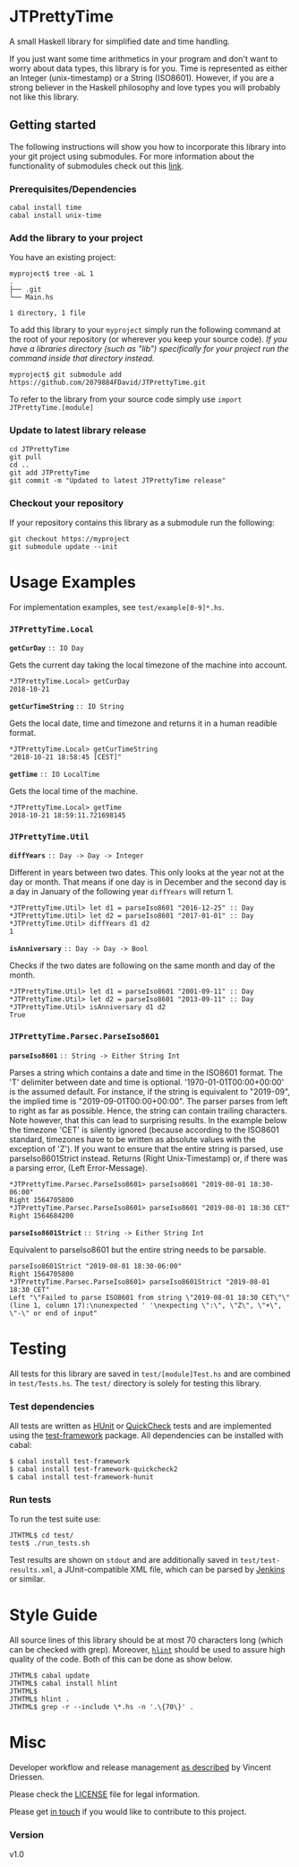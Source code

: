 # JTPrettyTime

A small Haskell library for simplified date and time handling.

If you just want some time arithmetics in your program and don't want to worry
about data types, this library is for you. Time is represented as either an
Integer (unix-timestamp) or a String (ISO8601). However, if you are a strong
believer in the Haskell philosophy and love types you will probably not like
this library.

## Getting started

The following instructions will show you how to incorporate this library into
your git project using submodules. For more information about the functionality
of submodules check out this [link](https://gist.github.com/gitaarik/8735255).

### Prerequisites/Dependencies

    cabal install time
    cabal install unix-time

### Add the library to your project

You have an existing project:

    myproject$ tree -aL 1
    .
    ├── .git
    └── Main.hs

    1 directory, 1 file

To add this library to your `myproject` simply run the following command at the
root of your repository (or wherever you keep your source code). *If you have a
libraries directory (such as "lib") specifically for your project run the
command inside that directory instead.*

    myproject$ git submodule add https://github.com/2079884FDavid/JTPrettyTime.git

To refer to the library from your source code simply use `import
JTPrettyTime.[module]`

### Update to latest library release

    cd JTPrettyTime
    git pull
    cd ..
    git add JTPrettyTime
    git commit -m "Updated to latest JTPrettyTime release"

### Checkout your repository

If your repository contains this library as a submodule run the following:

    git checkout https://myproject
    git submodule update --init


# Usage Examples

For implementation examples, see `test/example[0-9]*.hs`.

### `JTPrettyTime.Local`

**`getCurDay`** `:: IO Day`

Gets the current day taking the local timezone of the machine into account.

    *JTPrettyTime.Local> getCurDay
    2018-10-21

**`getCurTimeString`** `:: IO String`

Gets the local date, time and timezone and returns it in a human readible
format.

    *JTPrettyTime.Local> getCurTimeString
    "2018-10-21 18:58:45 [CEST]"

**`getTime`** `:: IO LocalTime`

Gets the local time of the machine.

    *JTPrettyTime.Local> getTime
    2018-10-21 18:59:11.721698145

### `JTPrettyTime.Util`

**`diffYears`** `:: Day -> Day -> Integer`

Different in years between two dates. This only looks at the year not at the
day or month. That means if one day is in December and the second day is a day
in January of the following year `diffYears` will return 1.

    *JTPrettyTime.Util> let d1 = parseIso8601 "2016-12-25" :: Day
    *JTPrettyTime.Util> let d2 = parseIso8601 "2017-01-01" :: Day
    *JTPrettyTime.Util> diffYears d1 d2
    1

**`isAnniversary`** `:: Day -> Day -> Bool`

Checks if the two dates are following on the same month and day of the month.

    *JTPrettyTime.Util> let d1 = parseIso8601 "2001-09-11" :: Day
    *JTPrettyTime.Util> let d2 = parseIso8601 "2013-09-11" :: Day
    *JTPrettyTime.Util> isAnniversary d1 d2
    True

### `JTPrettyTime.Parsec.ParseIso8601`

**`parseIso8601`** `:: String -> Either String Int`

Parses a string which contains a date and time in the ISO8601 format. The 'T'
delimiter between date and time is optional. '1970-01-01T00:00+00:00' is the
assumed default. For instance, if the string is equivalent to "2019-09", the
implied time is "2019-09-01T00:00+00:00". The parser parses from left to right
as far as possible. Hence, the string can contain trailing characters. Note
however, that this can lead to surprising results. In the example below the
timezone 'CET' is silently ignored (because according to the ISO8601 standard,
timezones have to be written as absolute values with the exception of 'Z'). If
you want to ensure that the entire string is parsed, use parseIso8601Strict
instead. Returns (Right Unix-Timestamp) or, if there was a parsing error, (Left
Error-Message).

    *JTPrettyTime.Parsec.ParseIso8601> parseIso8601 "2019-08-01 18:30-06:00"
    Right 1564705800
    *JTPrettyTime.Parsec.ParseIso8601> parseIso8601 "2019-08-01 18:30 CET"
    Right 1564684200

**`parseIso8601Strict`** `:: String -> Either String Int`

Equivalent to parseIso8601 but the entire string needs to be parsable.

    parseIso8601Strict "2019-08-01 18:30-06:00"
    Right 1564705800
    *JTPrettyTime.Parsec.ParseIso8601> parseIso8601Strict "2019-08-01 18:30 CET"
    Left "\"Failed to parse ISO8601 from string \"2019-08-01 18:30 CET\"\" (line 1, column 17):\nunexpected ' '\nexpecting \":\", \"Z\", \"+\", \"-\" or end of input"

# Testing

All tests for this library are saved in `test/[module]Test.hs` and are combined
in `test/Tests.hs`. The `test/` directory is solely for testing this library.

### Test dependencies

All tests are written as [HUnit](http://hackage.haskell.org/package/HUnit) or
[QuickCheck](http://hackage.haskell.org/package/QuickCheck) tests and are
implemented using the
[test-framework](http://batterseapower.github.com/test-framework/) package. All
dependencies can be installed with cabal:

    $ cabal install test-framework
    $ cabal install test-framework-quickcheck2
    $ cabal install test-framework-hunit

### Run tests

To run the test suite use:

    JTHTML$ cd test/
    test$ ./run_tests.sh

Test results are shown on `stdout` and are additionally saved in
`test/test-results.xml`, a JUnit-compatible XML file, which can be parsed by
[Jenkins](https://jenkins.io/) or similar.

# Style Guide

All source lines of this library should be at most 70 characters long (which
can be checked with grep). Moreover,
[`hlint`](http://community.haskell.org/~ndm/darcs/hlint/hlint.htm) should be
used to assure high quality of the code. Both of this can be done as show
below.

    JTHTML$ cabal update
    JTHTML$ cabal install hlint
    JTHTML$
    JTHTML$ hlint .
    JTHTML$ grep -r --include \*.hs -n '.\{70\}' .

# Misc

Developer workflow and release management [as
described](https://nvie.com/posts/a-successful-git-branching-model/) by Vincent
Driessen.

Please check the [LICENSE](LICENSE) file for legal information.

Please get [in touch](http://www.jacktex.eu/about/contact.php) if you would
like to contribute to this project.

### Version

v1.0

